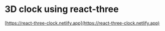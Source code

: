 # 3D clock using react-three

[https://react-three-clock.netlify.app](https://react-three-clock.netlify.app)
